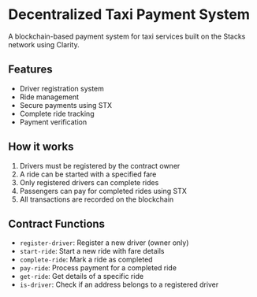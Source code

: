 # Decentralized Taxi Payment System

A blockchain-based payment system for taxi services built on the Stacks network using Clarity.

## Features

- Driver registration system
- Ride management
- Secure payments using STX
- Complete ride tracking
- Payment verification

## How it works

1. Drivers must be registered by the contract owner
2. A ride can be started with a specified fare
3. Only registered drivers can complete rides
4. Passengers can pay for completed rides using STX
5. All transactions are recorded on the blockchain

## Contract Functions

- `register-driver`: Register a new driver (owner only)
- `start-ride`: Start a new ride with fare details
- `complete-ride`: Mark a ride as completed
- `pay-ride`: Process payment for a completed ride
- `get-ride`: Get details of a specific ride
- `is-driver`: Check if an address belongs to a registered driver

